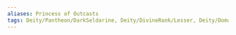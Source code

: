```yaml
---
aliases: Princess of Outcasts
tags: Deity/Pantheon/DarkSeldarine, Deity/DivineRank/Lesser, Deity/Domain/Trickery, Alignment/CN
---
```

